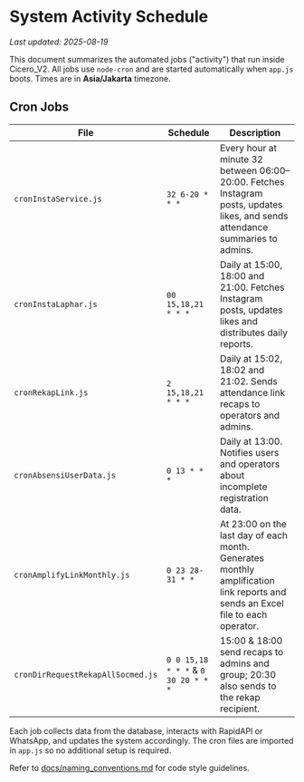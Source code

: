 # System Activity Schedule
*Last updated: 2025-08-19*

This document summarizes the automated jobs ("activity") that run inside Cicero_V2. All jobs use `node-cron` and are started automatically when `app.js` boots. Times are in **Asia/Jakarta** timezone.

## Cron Jobs

| File | Schedule | Description |
|------|----------|-------------|
| `cronInstaService.js` | `32 6-20 * * *` | Every hour at minute 32 between 06:00–20:00. Fetches Instagram posts, updates likes, and sends attendance summaries to admins. |
| `cronInstaLaphar.js` | `00 15,18,21 * * *` | Daily at 15:00, 18:00 and 21:00. Fetches Instagram posts, updates likes and distributes daily reports. |
| `cronRekapLink.js` | `2 15,18,21 * * *` | Daily at 15:02, 18:02 and 21:02. Sends attendance link recaps to operators and admins. |
| `cronAbsensiUserData.js` | `0 13 * * *` | Daily at 13:00. Notifies users and operators about incomplete registration data. |
| `cronAmplifyLinkMonthly.js` | `0 23 28-31 * *` | At 23:00 on the last day of each month. Generates monthly amplification link reports and sends an Excel file to each operator. |
| `cronDirRequestRekapAllSocmed.js` | `0 0 15,18 * * *` & `0 30 20 * * *` | 15:00 & 18:00 send recaps to admins and group; 20:30 also sends to the rekap recipient. |

Each job collects data from the database, interacts with RapidAPI or WhatsApp, and updates the system accordingly. The cron files are imported in `app.js` so no additional setup is required.


Refer to [docs/naming_conventions.md](naming_conventions.md) for code style guidelines.
